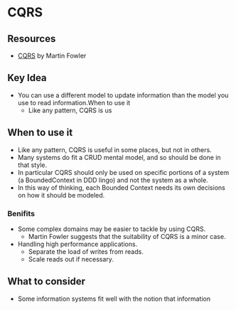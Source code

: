 # CQRS

## Resources

- [CQRS](https://martinfowler.com/bliki/CQRS.html) by Martin Fowler

## Key Idea

- You can use a different model to update information than the model you use to read information.When to use it
  - Like any pattern, CQRS is us

## When to use it
- Like any pattern, CQRS is useful in some places, but not in others.
- Many systems do fit a CRUD mental model, and so should be done in that style.
- In particular CQRS should only be used on specific portions of a system (a BoundedContext in DDD lingo) and not the system as a whole. 
- 	In this way of thinking, each Bounded Context needs its own decisions on how it should be modeled.

### Benifits

- Some complex domains may be easier to tackle by using CQRS.
  - Martin Fowler suggests that the suitability of CQRS is a minor case.
- Handling high performance applications.
  - Separate the load of writes from reads.
  - Scale reads out if necessary.

## What to consider

- Some information systems fit well with the notion that information 
